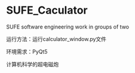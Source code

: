 # SUFE_Caculator
SUFE software engineering work in groups of two


运行方法：运行calculator_window.py文件


环境需求：PyQt5

计算机科学的超电磁炮
